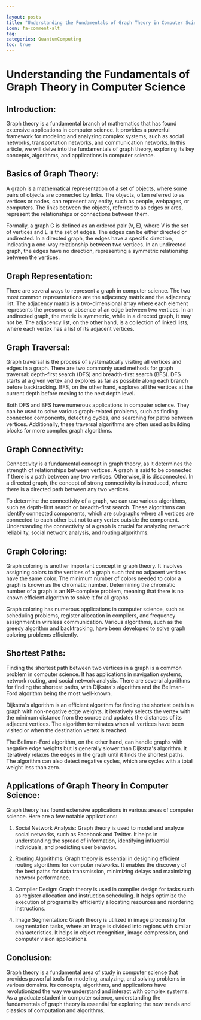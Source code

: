 ```yaml
---

layout: posts
title: "Understanding the Fundamentals of Graph Theory in Computer Science"
icon: fa-comment-alt
tag:      
categories: QuantumComputing
toc: true
---
```




# Understanding the Fundamentals of Graph Theory in Computer Science

## Introduction:

Graph theory is a fundamental branch of mathematics that has found extensive applications in computer science. It provides a powerful framework for modeling and analyzing complex systems, such as social networks, transportation networks, and communication networks. In this article, we will delve into the fundamentals of graph theory, exploring its key concepts, algorithms, and applications in computer science.

## Basics of Graph Theory:

A graph is a mathematical representation of a set of objects, where some pairs of objects are connected by links. The objects, often referred to as vertices or nodes, can represent any entity, such as people, webpages, or computers. The links between the objects, referred to as edges or arcs, represent the relationships or connections between them.

Formally, a graph G is defined as an ordered pair (V, E), where V is the set of vertices and E is the set of edges. The edges can be either directed or undirected. In a directed graph, the edges have a specific direction, indicating a one-way relationship between two vertices. In an undirected graph, the edges have no direction, representing a symmetric relationship between the vertices.

## Graph Representation:

There are several ways to represent a graph in computer science. The two most common representations are the adjacency matrix and the adjacency list. The adjacency matrix is a two-dimensional array where each element represents the presence or absence of an edge between two vertices. In an undirected graph, the matrix is symmetric, while in a directed graph, it may not be. The adjacency list, on the other hand, is a collection of linked lists, where each vertex has a list of its adjacent vertices.

## Graph Traversal:

Graph traversal is the process of systematically visiting all vertices and edges in a graph. There are two commonly used methods for graph traversal: depth-first search (DFS) and breadth-first search (BFS). DFS starts at a given vertex and explores as far as possible along each branch before backtracking. BFS, on the other hand, explores all the vertices at the current depth before moving to the next depth level.

Both DFS and BFS have numerous applications in computer science. They can be used to solve various graph-related problems, such as finding connected components, detecting cycles, and searching for paths between vertices. Additionally, these traversal algorithms are often used as building blocks for more complex graph algorithms.

## Graph Connectivity:

Connectivity is a fundamental concept in graph theory, as it determines the strength of relationships between vertices. A graph is said to be connected if there is a path between any two vertices. Otherwise, it is disconnected. In a directed graph, the concept of strong connectivity is introduced, where there is a directed path between any two vertices.

To determine the connectivity of a graph, we can use various algorithms, such as depth-first search or breadth-first search. These algorithms can identify connected components, which are subgraphs where all vertices are connected to each other but not to any vertex outside the component. Understanding the connectivity of a graph is crucial for analyzing network reliability, social network analysis, and routing algorithms.

## Graph Coloring:

Graph coloring is another important concept in graph theory. It involves assigning colors to the vertices of a graph such that no adjacent vertices have the same color. The minimum number of colors needed to color a graph is known as the chromatic number. Determining the chromatic number of a graph is an NP-complete problem, meaning that there is no known efficient algorithm to solve it for all graphs.

Graph coloring has numerous applications in computer science, such as scheduling problems, register allocation in compilers, and frequency assignment in wireless communication. Various algorithms, such as the greedy algorithm and backtracking, have been developed to solve graph coloring problems efficiently.

## Shortest Paths:

Finding the shortest path between two vertices in a graph is a common problem in computer science. It has applications in navigation systems, network routing, and social network analysis. There are several algorithms for finding the shortest paths, with Dijkstra's algorithm and the Bellman-Ford algorithm being the most well-known.

Dijkstra's algorithm is an efficient algorithm for finding the shortest path in a graph with non-negative edge weights. It iteratively selects the vertex with the minimum distance from the source and updates the distances of its adjacent vertices. The algorithm terminates when all vertices have been visited or when the destination vertex is reached.

The Bellman-Ford algorithm, on the other hand, can handle graphs with negative edge weights but is generally slower than Dijkstra's algorithm. It iteratively relaxes the edges in the graph until it finds the shortest paths. The algorithm can also detect negative cycles, which are cycles with a total weight less than zero.

## Applications of Graph Theory in Computer Science:

Graph theory has found extensive applications in various areas of computer science. Here are a few notable applications:

1. Social Network Analysis: Graph theory is used to model and analyze social networks, such as Facebook and Twitter. It helps in understanding the spread of information, identifying influential individuals, and predicting user behavior.

2. Routing Algorithms: Graph theory is essential in designing efficient routing algorithms for computer networks. It enables the discovery of the best paths for data transmission, minimizing delays and maximizing network performance.

3. Compiler Design: Graph theory is used in compiler design for tasks such as register allocation and instruction scheduling. It helps optimize the execution of programs by efficiently allocating resources and reordering instructions.

4. Image Segmentation: Graph theory is utilized in image processing for segmentation tasks, where an image is divided into regions with similar characteristics. It helps in object recognition, image compression, and computer vision applications.

## Conclusion:

Graph theory is a fundamental area of study in computer science that provides powerful tools for modeling, analyzing, and solving problems in various domains. Its concepts, algorithms, and applications have revolutionized the way we understand and interact with complex systems. As a graduate student in computer science, understanding the fundamentals of graph theory is essential for exploring the new trends and classics of computation and algorithms.